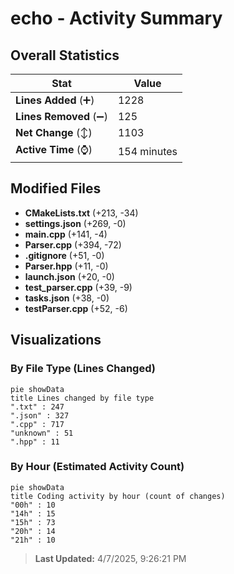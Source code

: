 # echo - Activity Summary 

## Overall Statistics

| Stat                   | Value                                                             |
| ---------------------- | ----------------------------------------------------------------- |
| **Lines Added** (➕)   | 1228                                          |
| **Lines Removed** (➖) | 125                                        |
| **Net Change** (↕)    | 1103                |
| **Active Time** (⌚)   | 154 minutes |


## Modified Files
- **CMakeLists.txt** (+213, -34)
- **settings.json** (+269, -0)
- **main.cpp** (+141, -4)
- **Parser.cpp** (+394, -72)
- **.gitignore** (+51, -0)
- **Parser.hpp** (+11, -0)
- **launch.json** (+20, -0)
- **test_parser.cpp** (+39, -9)
- **tasks.json** (+38, -0)
- **testParser.cpp** (+52, -6)

## Visualizations

### By File Type (Lines Changed)

```mermaid
pie showData
title Lines changed by file type
".txt" : 247
".json" : 327
".cpp" : 717
"unknown" : 51
".hpp" : 11
```

### By Hour (Estimated Activity Count)

```mermaid
pie showData
title Coding activity by hour (count of changes)
"00h" : 10
"14h" : 15
"15h" : 73
"20h" : 14
"21h" : 10
```


> **Last Updated:** 4/7/2025, 9:26:21 PM